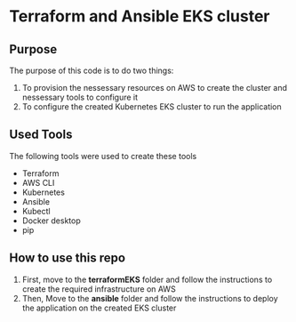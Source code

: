 # Terraform and Ansible EKS cluster 

## Purpose

The purpose of this code is to do two things:

1. To provision the nessessary resources on AWS to create the cluster and nessessary tools to configure it
2. To configure the created Kubernetes EKS cluster to run the application

## Used Tools

The following tools were used to create these tools

* Terraform
* AWS CLI
* Kubernetes
* Ansible
* Kubectl
* Docker desktop
* pip


## How to use this repo

1. First, move to the **terraformEKS** folder and follow the instructions to create the required infrastructure on AWS
2. Then, Move to the **ansible** folder and follow the instructions to deploy the application on the created EKS cluster
